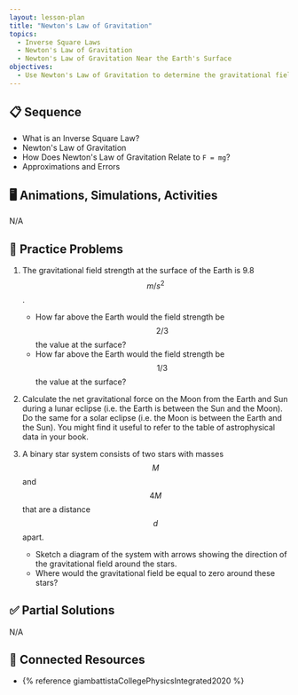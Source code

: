 ```yaml
---
layout: lesson-plan
title: "Newton's Law of Gravitation"
topics:
  - Inverse Square Laws
  - Newton's Law of Gravitation
  - Newton's Law of Gravitation Near the Earth's Surface
objectives:
  - Use Newton's Law of Gravitation to determine the gravitational field around a massive body
---
```


## 📋 Sequence

* What is an Inverse Square Law?
* Newton's Law of Gravitation
* How Does Newton's Law of Gravitation Relate to `F = mg`?
* Approximations and Errors

## 🖥️ Animations, Simulations, Activities

N/A

## 📝 Practice Problems

1. The gravitational field strength at the surface of the Earth is 9.8 $$m/s^2$$.
    * How far above the Earth would the field strength be $$2/3$$ the value at the surface?
    * How far above the Earth would the field strength be $$1/3$$ the value at the surface?

2. Calculate the net gravitational force on the Moon from the Earth and Sun during a lunar eclipse (i.e. the Earth is between the Sun and the Moon). Do the same for a solar eclipse (i.e. the Moon is between the Earth and the Sun). You might find it useful to refer to the table of astrophysical data in your book.

3. A binary star system consists of two stars with masses $$M$$ and $$4M$$ that are a distance $$d$$ apart.
    * Sketch a diagram of the system with arrows showing the direction of the gravitational field around the stars.
    * Where would the gravitational field be equal to zero around these stars?

## ✅ Partial Solutions

N/A

## 📘 Connected Resources

* {% reference giambattistaCollegePhysicsIntegrated2020 %}
